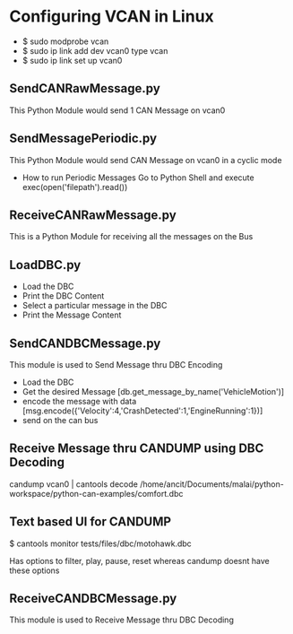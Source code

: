 
# Configuring VCAN in Linux


*   $ sudo modprobe vcan
*   $ sudo ip link add dev vcan0 type vcan
*   $ sudo ip link set up vcan0


## SendCANRawMessage.py
This Python Module would send 1 CAN Message on vcan0


## SendMessagePeriodic.py

This Python Module would send CAN Message on vcan0 in a cyclic mode

*   How to run Periodic Messages
Go to Python Shell and execute exec(open('filepath').read())


## ReceiveCANRawMessage.py

This is a Python Module for receiving all the messages on the Bus

## LoadDBC.py
*	Load the DBC
*	Print the DBC Content
* 	Select a particular message in the DBC
*	Print the Message Content


## SendCANDBCMessage.py
This module is used to Send Message thru DBC Encoding
* Load the DBC
* Get the desired Message [db.get_message_by_name('VehicleMotion')]
* encode the message with data [msg.encode({'Velocity':4,'CrashDetected':1,'EngineRunning':1})]
* send on the can bus


## Receive Message thru CANDUMP using DBC Decoding
candump vcan0 | cantools decode /home/ancit/Documents/malai/python-workspace/python-can-examples/comfort.dbc

## Text based UI for CANDUMP
$ cantools monitor tests/files/dbc/motohawk.dbc

Has options to filter, play, pause, reset whereas candump doesnt have these options

## ReceiveCANDBCMessage.py
This module is used to Receive Message thru DBC Decoding
